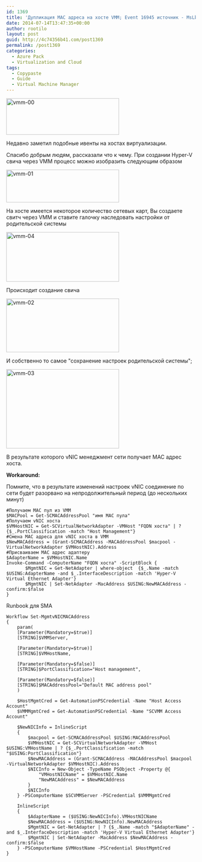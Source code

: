 ```yaml
---
id: 1369
title: 'Дупликация MAC адреса на хосте VMM; Event 16945 источник - MsLbfoSys'
date: 2014-07-14T13:47:35+00:00
author: rootilo
layout: post
guid: http://4c74356b41.com/post1369
permalink: /post1369
categories:
  - Azure Pack
  - Virtualization and Cloud
tags:
  - Copypaste
  - Guide
  - Virtual Machine Manager
---
```

<a href="http://4c74356b41.com/wp-content/uploads/2016/02/vmm-00.png" rel="attachment wp-att-5360"><img src="http://4c74356b41.com/wp-content/uploads/2016/02/vmm-00-300x97.png" alt="vmm-00" width="300" height="97" /></a>
  
Недавно заметил подобные ивенты на хостах виртуализации.

Спасибо добрым людям, рассказали что к чему. При создании Hyper-V свича через VMM процесс можно изобразить следующим образом
  
<a href="http://4c74356b41.com/wp-content/uploads/2016/02/vmm-01.png" rel="attachment wp-att-5363"><img src="http://4c74356b41.com/wp-content/uploads/2016/02/vmm-01-300x87.png" alt="vmm-01" width="300" height="87" /></a>
  
На хосте имеется некоторое количество сетевых карт, Вы создаете свитч через VMM и ставите галочку наследовать настройки от родительской системы
  
<a href="http://4c74356b41.com/wp-content/uploads/2016/02/vmm-04.png" rel="attachment wp-att-5372"><img src="http://4c74356b41.com/wp-content/uploads/2016/02/vmm-04-300x132.png" alt="vmm-04" width="300" height="132" /></a>
  
Происходит создание свича
  
<a href="http://4c74356b41.com/wp-content/uploads/2016/02/vmm-02.png" rel="attachment wp-att-5366"><img src="http://4c74356b41.com/wp-content/uploads/2016/02/vmm-02-300x143.png" alt="vmm-02" width="300" height="143" /></a>
  
И собственно то самое "сохранение настроек родительской системы";
  
<a href="http://4c74356b41.com/wp-content/uploads/2016/02/vmm-03.png" rel="attachment wp-att-5369"><img src="http://4c74356b41.com/wp-content/uploads/2016/02/vmm-03-300x211.png" alt="vmm-03" width="300" height="211" /></a>
  
В результате которого vNIC менеджмент сети получает MAC адрес хоста.

**Workaround:**
  
Помните, что в результате изменений настроек vNIC соединение по сети будет разорвано на непродолжительный период (до нескольких минут)

```
#Получаем MAC пул из VMM
$MACPool = Get-SCMACAddressPool "имя MAC пула" 
#Получаем vNIC хоста
$VMHostNIC = Get-SCVirtualNetworkAdapter -VMHost "FQDN хоста" | ? {$_.PortClassification -match "Hоst Management"}
#Смена MAC адреса для vNIC хоста в VMM
$NewMACAddress = (Grant-SCMACAddress -MACAddressPool $macpool -VirtualNetworkAdapter $VMHostNIC).Address
#Присваиваем MAC адрес адаптеру
$AdapterName = $VMHostNIC.Name
Invoke-Command -ComputerName "FQDN хоста" -ScriptBlock {
       $MgmtNIC = Get-NetAdapter | where-object  {$_.Name -match $USING:AdapterName -and $_.InterfaceDescription -match 'Hyper-V Virtual Ethernet Adapter'}
       $MgmtNIC | Set-NetAdapter -MacAddress $USING:NewMACAddress -confirm:$false
}
```

Runbook для SMA

```
Workflow Set-MgmtvNICMACAddress
{
    param(
    [Parameter(Mandatory=$true)]
    [STRING]$VMMServer,

    [Parameter(Mandatory=$true)]
    [STRING]$VMHostName,

    [Parameter(Mandatory=$false)]
    [STRING]$PortClassification="Host management",

    [Parameter(Mandatory=$false)]
    [STRING]$MACAddressPool="Default MAC address pool"
    )

    $HostMgmtCred = Get-AutomationPSCredential -Name "Host Access Account"
    $VMMMgmtCred = Get-AutomationPSCredential -Name "SCVMM Access Account"

    $NewNICInfo = InlineScript
    {
        $macpool = Get-SCMACAddressPool $USING:MACAddressPool
        $VMHostNIC = Get-SCVirtualNetworkAdapter -VMHost $USING:VMHostName | ? {$_.PortClassification -match "$USING:PortClassification"}
        $NewMACAddress = (Grant-SCMACAddress -MACAddressPool $macpool -VirtualNetworkAdapter $VMHostNIC).Address
        $NICInfo = New-Object -TypeName PSObject -Property @{
            "VMHostNICName" = $VMHostNIC.Name
            "NewMACAddress" = $NewMACAddress
        }
        $NICInfo
    } -PSComputerName $SCVMMServer -PSCredential $VMMMgmtCred

    InlineScript
    {
        $AdapterName = ($USING:NewNICInfo).VMHostNICName
        $NewMACAddress = ($USING:NewNICInfo).NewMACAddress
        $MgmtNIC = Get-NetAdapter | ? {$_.Name -match "$AdapterName" -and $_.InterfaceDescription -match 'Hyper-V Virtual Ethernet Adapter'}
        $MgmtNIC | Set-NetAdapter -MacAddress $NewMACAddress -confirm:$false
    } -PSComputerName $VMHostName -PSCredential $HostMgmtCred
}
```